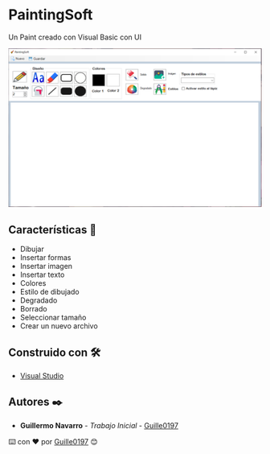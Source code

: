 # PaintingSoft

Un Paint creado con Visual Basic con UI

![alt text](https://github.com/Guille0197/Painting/blob/development/PaintingSoft/bin/Debug/Imagenes/PaintingSoft.PNG)

## Características 🎨
* Dibujar
* Insertar formas
* Insertar imagen
* Insertar texto
* Colores
* Estilo de dibujado
* Degradado
* Borrado
* Seleccionar tamaño 
* Crear un nuevo archivo

## Construido con 🛠️

* [Visual Studio](https://visualstudio.microsoft.com/es/?rr=https%3A%2F%2Fwww.google.com%2F) 

## Autores ✒️

* **Guillermo Navarro** - *Trabajo Inicial* - [Guille0197](https://github.com/Guille0197)

⌨️ con ❤️ por [Guille0197](https://github.com/Guille0197) 😊
